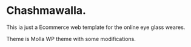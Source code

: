 # Chashmawalla.  

This ia just a Ecommerce web template for the online eye glass weares.

Theme is Molla WP theme with some modifications.
